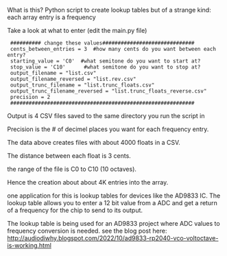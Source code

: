 What is this? Python script to create lookup tables
but of a strange kind: each array entry is a frequency

Take a look at what to enter (edit the main.py file)

     ########## change these values##############################
     cents_between_entries = 3  #how many cents do you want between each entry?
     starting_value = 'C0'  #what semitone do you want to start at?
     stop_value = 'C10'      #what semitone do you want to stop at?
     output_filename = "list.csv"
     output_filename_reversed = "list.rev.csv"
     output_trunc_filename = "list.trunc_floats.csv"
     output_trunc_filename_reversed = "list.trunc_floats_reverse.csv"
     precision = 2
     ############################################################

Output is 4 CSV files saved to the same directory you run
the script in  

Precision is the # of decimel places you want for each
frequency entry.

The data above creates files with about 4000 floats in a CSV.

The distance between each float is 3 cents.

the range of the file is C0 to C10 (10 octaves).

Hence the creation about about 4K entries into the array.

one application for this is lookup tables for devices like the AD9833 IC.
The lookup table allows you to enter a 12 bit value from a ADC and get a return of a frequency for the chip to send to its output.

The lookup table is being used for an AD9833 project
where ADC values to frequency conversion is needed.
see the blog post here: http://audiodiwhy.blogspot.com/2022/10/ad9833-rp2040-vco-voltoctave-is-working.html

